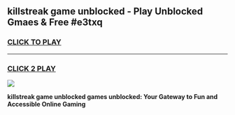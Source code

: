
## killstreak game unblocked - Play Unblocked Gmaes & Free #e3txq
<h3>
<a href="https://news.freeplayer.one?title=killstreak_game_unblocked&ref=03M">CLICK TO PLAY</a></h3>
<hr>

<h3>
<a href="https://news.freeplayer.one?title=killstreak_game_unblocked&ref=03M">CLICK 2 PLAY</a>
  
</h3>

<a href="https://news.freeplayer.one?title=killstreak_game_unblocked&ref=03M"><img src="https://clearcache.store/games.png"></a>


**killstreak game unblocked games unblocked: Your Gateway to Fun and Accessible Online Gaming**
